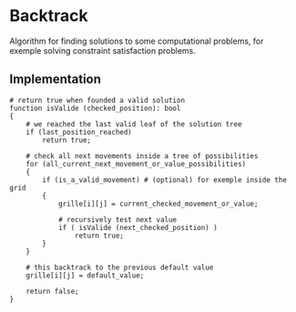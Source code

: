 # Backtrack

Algorithm for finding solutions to some computational problems, for exemple solving constraint satisfaction problems.

## Implementation
```
# return true when founded a valid solution
function isValide (checked_position): bool
{
    # we reached the last valid leaf of the solution tree
    if (last_position_reached)
        return true;

    # check all next movements inside a tree of possibilities
    for (all_current_next_movement_or_value_possibilities)
    {
        if (is_a_valid_movement) # (optional) for exemple inside the grid
        {
            grille[i][j] = current_checked_movement_or_value;

            # recursively test next value
            if ( isValide (next_checked_position) )
                return true;
        }
    }
    
    # this backtrack to the previous default value
    grille[i][j] = default_value;

    return false;
}
```
